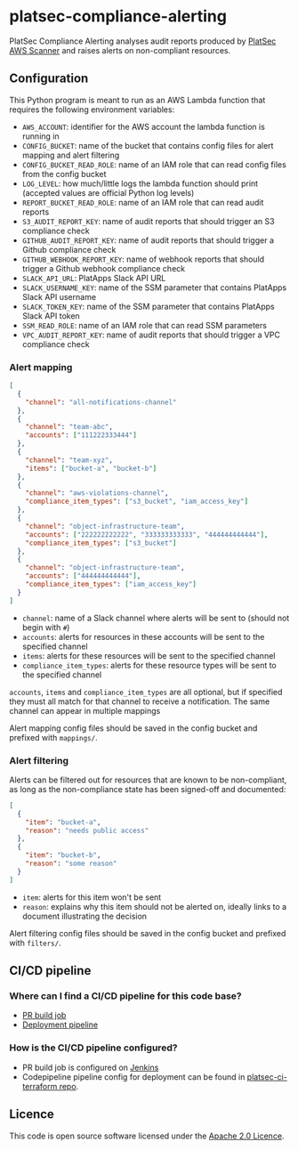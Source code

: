 # platsec-compliance-alerting

PlatSec Compliance Alerting analyses audit reports produced by [PlatSec AWS Scanner][scanner] and raises alerts on
non-compliant resources.

## Configuration

This Python program is meant to run as an AWS Lambda function that requires the following environment variables:

- `AWS_ACCOUNT`: identifier for the AWS account the lambda function is running in
- `CONFIG_BUCKET`: name of the bucket that contains config files for alert mapping and alert filtering
- `CONFIG_BUCKET_READ_ROLE`: name of an IAM role that can read config files from the config bucket
- `LOG_LEVEL`: how much/little logs the lambda function should print (accepted values are official Python log levels)
- `REPORT_BUCKET_READ_ROLE`: name of an IAM role that can read audit reports
- `S3_AUDIT_REPORT_KEY`: name of audit reports that should trigger an S3 compliance check
- `GITHUB_AUDIT_REPORT_KEY`: name of audit reports that should trigger a Github compliance check
- `GITHUB_WEBHOOK_REPORT_KEY`: name of webhook reports that should trigger a Github webhook compliance check
- `SLACK_API_URL`: PlatApps Slack API URL
- `SLACK_USERNAME_KEY`: name of the SSM parameter that contains PlatApps Slack API username
- `SLACK_TOKEN_KEY`: name of the SSM parameter that contains PlatApps Slack API token
- `SSM_READ_ROLE`: name of an IAM role that can read SSM parameters
- `VPC_AUDIT_REPORT_KEY`: name of audit reports that should trigger a VPC compliance check

### Alert mapping

```json
[
  {
    "channel": "all-notifications-channel"
  },
  {
    "channel": "team-abc",
    "accounts": ["111222333444"]
  },
  {
    "channel": "team-xyz",
    "items": ["bucket-a", "bucket-b"]
  },
  {
    "channel": "aws-violations-channel",
    "compliance_item_types": ["s3_bucket", "iam_access_key"]
  },
  {
    "channel": "object-infrastructure-team",
    "accounts": ["222222222222", "333333333333", "444444444444"],
    "compliance_item_types": ["s3_bucket"]
  },
  {
    "channel": "object-infrastructure-team",
    "accounts": ["444444444444"],
    "compliance_item_types": ["iam_access_key"]
  }
]
```

- `channel`: name of a Slack channel where alerts will be sent to (should not begin with `#`)
- `accounts`: alerts for resources in these accounts will be sent to the specified channel
- `items`: alerts for these resources will be sent to the specified channel
- `compliance_item_types`: alerts for these resource types will be sent to the specified channel

`accounts`, `items` and `compliance_item_types` are all optional, but if specified they must all match for that
channel to receive a notification. The same channel can appear in multiple mappings

Alert mapping config files should be saved in the config bucket and prefixed with `mappings/`.

### Alert filtering

Alerts can be filtered out for resources that are known to be non-compliant, as long as the non-compliance state has
been signed-off and documented:

```json
[
  {
    "item": "bucket-a",
    "reason": "needs public access"
  },
  {
    "item": "bucket-b",
    "reason": "some reason"
  }
]
```

- `item`: alerts for this item won't be sent
- `reason`: explains why this item should not be alerted on, ideally links to a document illustrating the decision

Alert filtering config files should be saved in the config bucket and prefixed with `filters/`.

## CI/CD pipeline

### Where can I find a CI/CD pipeline for this code base?

- [PR build job](https://build.tax.service.gov.uk/job/platform-security/job/platsec-compliance-alerting-pr-builder)
- [Deployment pipeline](https://eu-west-2.console.aws.amazon.com/codesuite/codepipeline/pipelines/compliance-alerting/view?region=eu-west-2)

### How is the CI/CD pipeline configured?

- PR build job is configured on [Jenkins](https://build.tax.service.gov.uk/job/platform-security/job/platsec-compliance-alerting-pr-builder)
- Codepipeline pipeline config for deployment can be found in [platsec-ci-terraform repo](https://github.com/hmrc/platsec-ci-terraform/blob/main/pipelines.tf#L21).

## Licence

This code is open source software licensed under the [Apache 2.0 Licence][licence].

[scanner]: https://github.com/hmrc/platsec-aws-scanner
[licence]: http://www.apache.org/licenses/LICENSE-2.0.html
